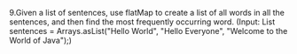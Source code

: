 9.Given a list of sentences, use flatMap to create a list of all words in all the sentences, and then find the most
frequently occurring word. (Input: List<String> sentences = Arrays.asList("Hello World", "Hello Everyone", "Welcome to
the World of Java");)
